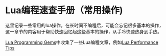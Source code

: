 # Lua编程速查手册（常用操作)

这里记录一些常用的lua操作，在长时间不编程后，可能会忘记很多基本的操作，这一章节的内容用于帮助快速回忆起这些基本的操作，从手冷快速热身到手热。

[Lua Programming Gems](https://www.lua.org/gems/)中收集了一些Lua编程文章，例如[Lua Performance Tips](https://www.lua.org/gems/sample.pdf)
